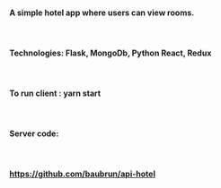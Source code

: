 #### A simple hotel app where users can view rooms.

<br>    

#### Technologies: Flask, MongoDb, Python React, Redux

<br>    

#### To run client : yarn start

<br>    

#### Server code:
<br>    

#### https://github.com/baubrun/api-hotel


